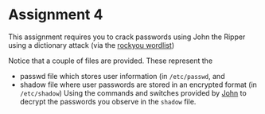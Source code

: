 # Assignment 4
This assignment requires you to crack passwords using John the Ripper using a dictionary attack (via the [rockyou wordlist](https://github.com/brannondorsey/naive-hashcat/releases/download/data/rockyou.txt))

Notice that a couple of files are provided. These represent the
- passwd file which stores user information (in `/etc/passwd`, and
- shadow file where user passwords are stored in an encrypted format (in `/etc/shadow`)
Using the commands and switches provided by [John](https://www.openwall.com/john/) to decrypt the passwords you observe in the `shadow` file.